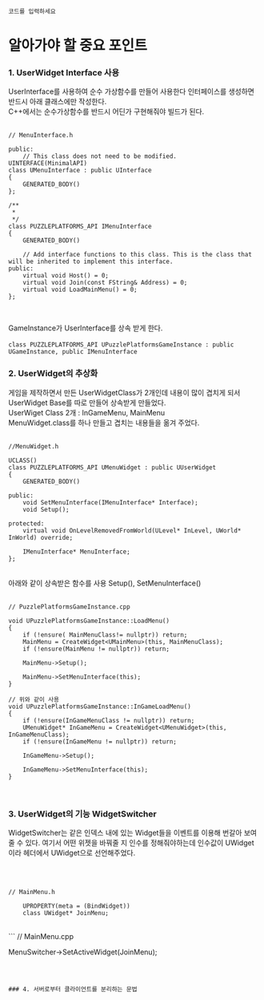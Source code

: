 ```
코드를 입력하세요
```
# 알아가야 할 중요 포인트

### 1. UserWidget Interface 사용
UserInterface를 사용하여 순수 가상함수를 만들어 사용한다 인터페이스를 생성하면 반드시 아래 클래스에만 작성한다.
<br>
C++에서는 순수가상함수를 반드시 어딘가 구현해줘야 빌드가 된다.
<br>
<br>
```
// MenuInterface.h

public:
	// This class does not need to be modified.
UINTERFACE(MinimalAPI)
class UMenuInterface : public UInterface
{
	GENERATED_BODY()
};

/**
 * 
 */
class PUZZLEPLATFORMS_API IMenuInterface
{
	GENERATED_BODY()

	// Add interface functions to this class. This is the class that will be inherited to implement this interface.
public:
	virtual void Host() = 0;
	virtual void Join(const FString& Address) = 0;
	virtual void LoadMainMenu() = 0;
};

```
<br>

GameInstance가 UserInterface를 상속 받게 한다. <br> <br>
``` class PUZZLEPLATFORMS_API UPuzzlePlatformsGameInstance : public UGameInstance, public IMenuInterface ``` 
<br>

### 2. UserWidget의 추상화
게임을 제작하면서 만든 UserWidgetClass가 2개인데 내용이 많이 겹치게 되서 UserWidget Base를 따로 만들어 상속받게 만들었다. 
<br>
UserWiget Class 2개 : InGameMenu, MainMenu 
<br>
MenuWidget.class를 하나 만들고 겹치는 내용들을 옮겨 주었다. 
<br>
<br>
```
//MenuWidget.h

UCLASS()
class PUZZLEPLATFORMS_API UMenuWidget : public UUserWidget
{
	GENERATED_BODY()

public:
	void SetMenuInterface(IMenuInterface* Interface);
	void Setup();

protected:
	virtual void OnLevelRemovedFromWorld(ULevel* InLevel, UWorld* InWorld) override;

	IMenuInterface* MenuInterface;
};

```
<br>
아래와 같이 상속받은 함수를 사용 Setup(), SetMenuInterface() <br> <br>


```
// PuzzlePlatformsGameInstance.cpp

void UPuzzlePlatformsGameInstance::LoadMenu()
{
	if (!ensure( MainMenuClass!= nullptr)) return;
	MainMenu = CreateWidget<UMainMenu>(this, MainMenuClass);
	if (!ensure(MainMenu != nullptr)) return;

	MainMenu->Setup();

	MainMenu->SetMenuInterface(this);
}

// 위와 같이 사용
void UPuzzlePlatformsGameInstance::InGameLoadMenu()
{
	if (!ensure(InGameMenuClass != nullptr)) return;
	UMenuWidget* InGameMenu = CreateWidget<UMenuWidget>(this, InGameMenuClass);
	if (!ensure(InGameMenu != nullptr)) return;

	InGameMenu->Setup();

	InGameMenu->SetMenuInterface(this);
}

```
<br>


### 3. UserWidget의 기능 WidgetSwitcher
WidgetSwitcher는 같은 인덱스 내에 있는 Widget들을 이벤트를 이용해 번갈아 보여줄 수 있다. 여기서 어떤 위젯을 바꿔줄 지 인수를 정해줘야하는데 인수값이 UWidget이라 헤더에서 UWidget으로 선언해주었다.

<br><br>
```
// MainMenu.h

	UPROPERTY(meta = (BindWidget))
	class UWidget* JoinMenu;
```

<br>
```
// MainMenu.cpp

MenuSwitcher->SetActiveWidget(JoinMenu);

```



### 4. 서버로부터 클라이언트를 분리하는 문법
